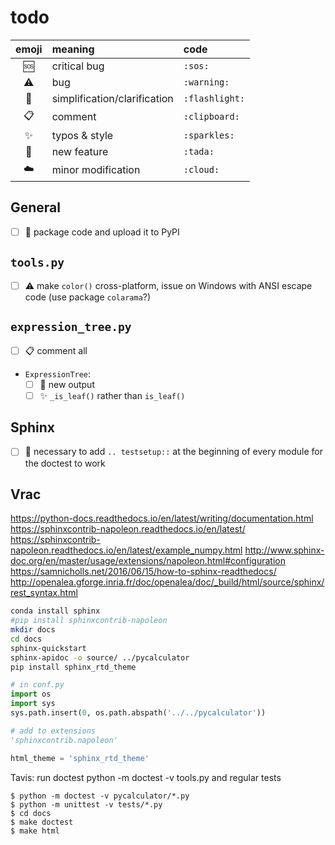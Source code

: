 # todo

| emoji        | meaning                      | code           |
| :----------: | :--------------------------- | :------------- |
| :sos:        | critical bug                 | `:sos:`        |
| :warning:    | bug                          | `:warning:`    |
| :flashlight: | simplification/clarification | `:flashlight:` |
| :clipboard:  | comment                      | `:clipboard:`  |
| :sparkles:   | typos & style                | `:sparkles:`   |
| :tada:       | new feature                  | `:tada:`       |
| :cloud:      | minor modification           | `:cloud:`      |

## General
- [ ] :tada: package code and upload it to PyPI

## `tools.py`
- [ ] :warning: make `color()` cross-platform, issue on Windows with ANSI escape code (use package `colarama`?)

## `expression_tree.py`
- [ ] :clipboard: comment all
- `ExpressionTree`:
    - [ ] :tada: new output
    - [ ] :sparkles: `_is_leaf()` rather than `is_leaf()`

## Sphinx
- [ ] :flashlight: necessary to add `.. testsetup::` at the beginning of every module for the doctest to work

## Vrac
https://python-docs.readthedocs.io/en/latest/writing/documentation.html
https://sphinxcontrib-napoleon.readthedocs.io/en/latest/
https://sphinxcontrib-napoleon.readthedocs.io/en/latest/example_numpy.html
http://www.sphinx-doc.org/en/master/usage/extensions/napoleon.html#configuration
https://samnicholls.net/2016/06/15/how-to-sphinx-readthedocs/
http://openalea.gforge.inria.fr/doc/openalea/doc/_build/html/source/sphinx/rest_syntax.html

```bash
conda install sphinx
#pip install sphinxcontrib-napoleon
mkdir docs
cd docs
sphinx-quickstart
sphinx-apidoc -o source/ ../pycalculator
pip install sphinx_rtd_theme
```

```python
# in conf.py
import os
import sys
sys.path.insert(0, os.path.abspath('../../pycalculator'))

# add to extensions
'sphinxcontrib.napoleon'

html_theme = 'sphinx_rtd_theme'
```


Tavis: run doctest python -m doctest -v tools.py and regular tests



```
$ python -m doctest -v pycalculator/*.py
$ python -m unittest -v tests/*.py
$ cd docs
$ make doctest
$ make html
```

